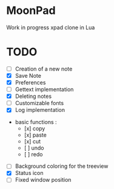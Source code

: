 # MoonPad 

Work in progress xpad clone in Lua

# TODO

- [ ] Creation of a new note
- [x] Save Note
- [x] Preferences
- [ ] Gettext implementation
- [x] Deleting notes
- [ ] Customizable fonts
- [x] Log implementation
- basic functions :
    -	 [x] copy
    -	 [x] paste
    -	 [x] cut
    -	 [ ] undo
    -    [ ] redo
- [ ] Background coloring for the treeview
- [x] Status icon
- [ ] Fixed window position